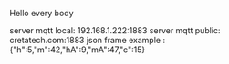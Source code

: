 Hello every body

server mqtt local:    192.168.1.222:1883
server mqtt public:   cretatech.com:1883
json frame example :  {"h":5,"m":42,"hA":9,"mA":47,"c":15}
